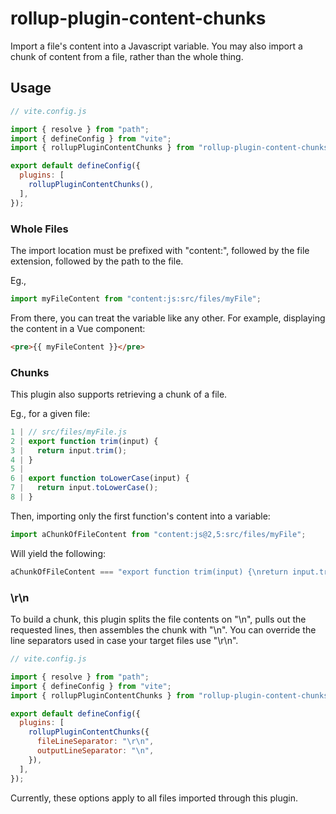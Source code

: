 # rollup-plugin-content-chunks

Import a file's content into a Javascript variable. You may also import a chunk of content from a file, rather than the whole thing.

## Usage

```js
// vite.config.js

import { resolve } from "path";
import { defineConfig } from "vite";
import { rollupPluginContentChunks } from "rollup-plugin-content-chunks";

export default defineConfig({
  plugins: [
    rollupPluginContentChunks(),
  ],
});
```

### Whole Files

The import location must be prefixed with "content:", followed by the file extension,
followed by the path to the file.

Eg.,
```js
import myFileContent from "content:js:src/files/myFile";
```

From there, you can treat the variable like any other. For example, displaying the
content in a Vue component:

```html
<pre>{{ myFileContent }}</pre>
```

### Chunks

This plugin also supports retrieving a chunk of a file.

Eg., for a given file:

```js
1 | // src/files/myFile.js
2 | export function trim(input) {
3 |   return input.trim();
4 | }
5 |
6 | export function toLowerCase(input) {
7 |   return input.toLowerCase();
8 | }
```

Then, importing only the first function's content into a variable:

```js
import aChunkOfFileContent from "content:js@2,5:src/files/myFile";
```

Will yield the following:

```js
aChunkOfFileContent === "export function trim(input) {\nreturn input.trim();\n}"
```

### \r\n

To build a chunk, this plugin splits the file contents on "\n", pulls out the requested lines, then assembles the chunk with "\n". You can override the line separators used in case your target files use "\r\n".

```js
// vite.config.js

import { resolve } from "path";
import { defineConfig } from "vite";
import { rollupPluginContentChunks } from "rollup-plugin-content-chunks";

export default defineConfig({
  plugins: [
    rollupPluginContentChunks({
      fileLineSeparator: "\r\n",
      outputLineSeparator: "\n",
    }),
  ],
});
```

Currently, these options apply to all files imported through this plugin.
